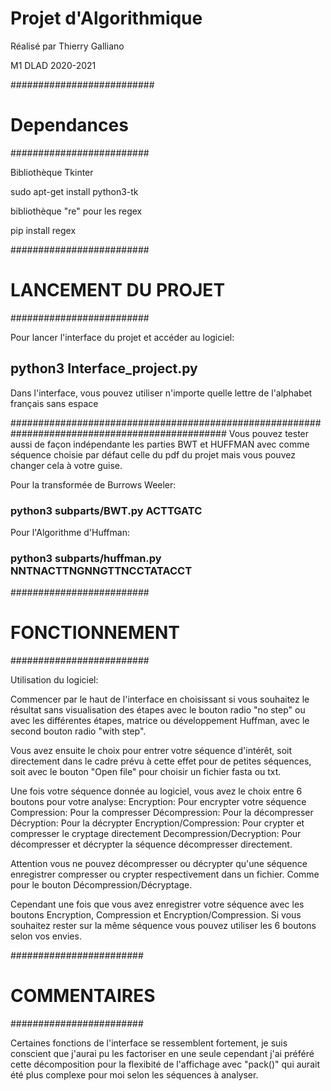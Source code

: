 # Projet d'Algorithmique

Réalisé par Thierry Galliano

M1 DLAD 2020-2021

##########################

# Dependances

#########################

Bibliothèque Tkinter

sudo apt-get install python3-tk

bibliothèque "re" pour les regex

pip install regex


#########################

# LANCEMENT DU PROJET

#########################

Pour lancer l'interface du projet et accéder au logiciel:

## python3 Interface_project.py

Dans l'interface, vous pouvez utiliser n'importe quelle lettre de l'alphabet français sans espace

###############################################################################################
Vous pouvez tester aussi de façon indépendante les parties BWT et HUFFMAN avec comme séquence choisie par défaut celle du pdf du projet mais vous pouvez changer cela à votre guise.

Pour la transformée de Burrows Weeler:

### python3 subparts/BWT.py ACTTGATC


Pour l'Algorithme d'Huffman:

### python3 subparts/huffman.py NNTNACTTNGNNGTTNCCTATACCT






#########################

# FONCTIONNEMENT

#########################

Utilisation du logiciel:

Commencer par le haut de l'interface en choisissant si vous souhaitez le résultat sans visualisation des étapes avec le bouton radio "no step" ou avec les différentes étapes, matrice ou développement Huffman, avec le second bouton radio "with step".

Vous avez ensuite le choix pour entrer votre séquence d'intérêt, soit directement dans le cadre prévu à cette effet pour de petites séquences, soit avec le bouton "Open file" pour choisir un fichier fasta ou txt.

Une fois votre séquence donnée au logiciel, vous avez le choix entre 6 boutons pour votre analyse:
Encryption: Pour encrypter votre séquence
Compression: Pour la compresser 
Décompression: Pour la décompresser
Décryption: Pour la décrypter
Encryption/Compression: Pour crypter et compresser le cryptage directement
Decompression/Decryption: Pour décompresser et décrypter la séquence décompresser directement.

Attention vous ne pouvez décompresser ou décrypter qu'une séquence enregistrer compresser ou crypter respectivement dans un fichier. Comme pour le bouton Décompression/Décryptage.

Cependant une fois que vous avez enregistrer votre séquence avec les boutons Encryption, Compression et Encryption/Compression. Si vous souhaitez rester sur la même séquence vous pouvez utiliser les 6 boutons selon vos envies.

########################

# COMMENTAIRES 

########################

Certaines fonctions de l'interface se ressemblent fortement, je suis conscient que j'aurai pu les factoriser en une seule cependant j'ai préféré cette décomposition pour la flexibité de l'affichage avec "pack()" qui aurait été plus complexe pour moi selon les séquences à analyser.






